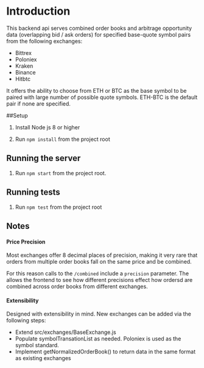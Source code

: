 # Introduction

This backend api serves combined order books and arbitrage opportunity data
(overlapping bid / ask orders) for specified base-quote symbol pairs from the following exchanges:

- Bittrex
- Poloniex
- Kraken
- Binance
- Hitbtc

It offers the ability to choose from ETH or BTC as the base symbol to be paired
with large number of possible quote symbols.  ETH-BTC is the default pair if none are specified.


##Setup

1. Install Node js 8 or higher

2. Run `npm install` from the project root

## Running the server

1. Run `npm start` from the project root.

## Running tests

1. Run `npm test` from the project root

## Notes

#### Price Precision

Most exchanges offer 8 decimal places of precision, making it very rare that orders
from multiple order books fall on the same price and be combined.

For this reason calls to the `/combined` include a `precision` parameter.  The allows the frontend to
see how different precisions effect how ordersd are combined across order books from different exchanges.

#### Extensibility

Designed with extensibility in mind. New exchanges can be added via the following steps:

- Extend src/exchanges/BaseExchange.js
- Populate symbolTransationList as needed.  Poloniex is used as the symbol standard.
- Implement getNormalizedOrderBook() to return data in the same format as existing exchanges
